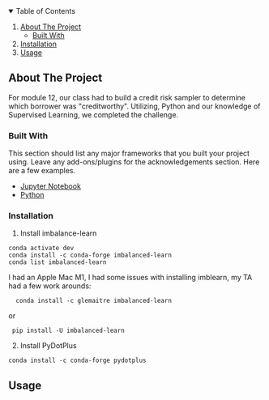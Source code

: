 <!-- TABLE OF CONTENTS -->
<details open="open">
  <summary>Table of Contents</summary>
  <ol>
    <li>
      <a href="#about-the-project">About The Project</a>
      <ul>
        <li><a href="#built-with">Built With</a></li>
      </ul>
        <li><a href="#installation">Installation</a></li>
      </ul>
    </li>
    <li><a href="#usage">Usage</a></li>
  </ol>
</details>





<!-- ABOUT THE PROJECT -->
## About The Project

For module 12, our class had to build a credit risk sampler to determine which borrower was "creditworthy". Utilizing, Python and our knowledge of Supervised Learning, we completed the challenge. 

### Built With

This section should list any major frameworks that you built your project using. Leave any add-ons/plugins for the acknowledgements section. Here are a few examples.
* [Jupyter Notebook](https://jupyter.org/)
* [Python](https://www.python.org/)


### Installation

1. Install imbalance-learn
 ```
 conda activate dev
 conda install -c conda-forge imbalanced-learn
 conda list imbalanced-learn
 ```
  I had an Apple Mac M1, I had some issues with installing imblearn, my TA had a few work arounds:
  
  ```
    conda install -c glemaitre imbalanced-learn
  ```
  or
  
  ```
   pip install -U imbalanced-learn
  ```
  
 2. Install PyDotPlus
 ```
 conda install -c conda-forge pydotplus
 ```
 

<!-- USAGE EXAMPLES -->
## Usage















